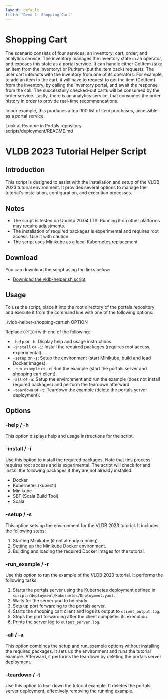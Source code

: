 ```yaml
---
layout: default
title: "Demo 1: Shopping Cart"
---
```


# Shopping Cart

The scenario consists of four services: an inventory; cart; order; and analytics service. The inventory manages the inventory state in an operator, and exposes this state as a portal service. 
It can handle either GetItem (take an item from the inventory) or PutItem (put the item back) requests. 
The user cart interacts with the inventory from one of its operators. 
For example, to add an item to the cart, it will have to request to get the item (GetItem) from the inventory, by calling the inventory portal, and await the response from the call. 
The successfully checked-out carts will be consumed by the order service. 
Lastly, there is an analytics service, that consumes the order history in order to provide real-time recommendations. 

In our example, this produces a top-100 list of item purchases, accessible as a portal service.


Look at Readme in Portals repository  
scripts/deployment/README.md


# VLDB 2023 Tutorial Helper Script

## Introduction

This script is designed to assist with the installation and setup of the VLDB 2023 tutorial environment. It provides several options to manage the tutorial's installation, configuration, and execution processes.

## Notes

- The script is tested on Ubuntu 20.04 LTS. Running it on other platforms may require adjustments.
- The installation of required packages is experimental and requires root access. Use it with caution.
- The script uses Minikube as a local Kubernetes replacement.

## Download

You can download the script using the links below:

- [Download the vldb-helper.sh script](assets-demo/vldb-helper-shopping-cart.sh)


## Usage

To use the script, place it into the root directory of the portals repository and execute it from the command line with one of the following options:

./vldb-helper-shopping-cart.sh OPTION


Replace `OPTION` with one of the following:

- `-help` or `-h`: Display help and usage instructions.
- `-install` or `-i`: Install the required packages (requires root access, experimental).
- `-setup` or `-s`: Setup the environment (start Minikube, build and load Docker images).
- `-run_example` or `-r`: Run the example (start the portals server and shopping cart client).
- `-all` or `-a`: Setup the environment and run the example (does not install required packages) and perform the teardown afterward.
- `-teardown` or `-t`: Teardown the example (delete the portals server deployment).

## Options

### -help / -h

This option displays help and usage instructions for the script.

### -install / -i

Use this option to install the required packages. Note that this process requires root access and is experimental. The script will check for and install the following packages if they are not already installed:

- Docker
- Kubernetes (kubectl)
- Minikube
- SBT (Scala Build Tool)
- Scala

### -setup / -s

This option sets up the environment for the VLDB 2023 tutorial. It includes the following steps:

1. Starting Minikube (if not already running).
2. Setting up the Minikube Docker environment.
3. Building and loading the required Docker images for the tutorial.

### -run_example / -r

Use this option to run the example of the VLDB 2023 tutorial. It performs the following tasks:

1. Starts the portals server using the Kubernetes deployment defined in `scripts/deployment/Kubernetes/Deployment.yaml`.
2. Waits for the server pod to be ready.
3. Sets up port forwarding to the portals server.
4. Starts the shopping cart client and logs its output to `client_output.log`.
5. Stops the port forwarding after the client completes its execution.
6. Prints the server log to `output_server.log`.

### -all / -a

This option combines the setup and run_example options without installing the required packages. It sets up the environment and runs the tutorial example. Afterward, it performs the teardown by deleting the portals server deployment.

### -teardown / -t

Use this option to tear down the tutorial example. It deletes the portals server deployment, effectively removing the running example.

